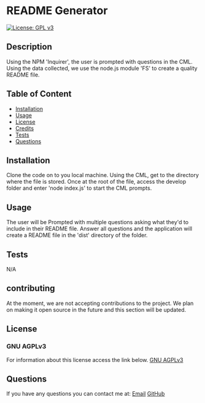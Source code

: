 
# README Generator

[![License: GPL v3](https://img.shields.io/badge/License-GPLv3-blue.svg)](https://www.gnu.org/licenses/gpl-3.0)

## Description
Using the NPM 'Inquirer', the user is prompted with questions in the CML. Using the data collected, we use the node.js module 'FS' to create a quality README file.

## Table of Content
- [Installation](#installation)
- [Usage](#usage)
- [License](#license)
- [Credits](#credits)
- [Tests](#tests)
- [Questions](#questions)


## Installation
Clone the code on to you local machine. Using the CML, get to the directory where the file is stored. Once at the root of the file, access the develop folder and enter 'node index.js' to start the CML prompts.

## Usage
The user will be Prompted with multiple questions asking what they'd to include in their README file. Answer all questions and the application will create a README file in the 'dist' directory of the folder.

## Tests
N/A

## contributing
At the moment, we are not accepting contributions to the project. We plan on making it open source in the future and this section will be updated.

## License
### GNU AGPLv3
For information about this license access the link below.
[GNU AGPLv3](https://www.gnu.org/licenses/gpl-3.0)

## Questions
If you have any questions you can contact me at:
[Email](mailto:seankral9@gmail.com)
[GitHub](https://github.com/seankral)
